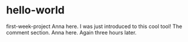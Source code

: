 # hello-world
first-week-project
Anna here. I was just introduced to this cool tool! The comment section. 
Anna here. Again three hours later. 
